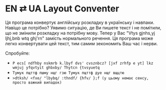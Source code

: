 
# EN ⇄ UA Layout Conventer

Ця програма конвертує англійську розкладку в українську і навпаки. Навіщо це потрібно? Уявимо ситуацію, де Ви пишете текст і не помітили, що не змінили розкладку на потрібну мову. Тепер у Вас "Vtys gjnhs,yj ljhj,bnb wtq ghj'rn" замість нормального речення. Ця програма може легко конвертувати цей текст, тим самим зекономить Ваш час і нерви.

Спробуйте: 
- `P ecs[ ndfhby nskmrb k.lbyf dvs' cvsznbcz? [jxf zrhfp e yt] lkz wmjuj yfqvtyit ghbxby/ Thytcn {tvsyuetq`
- `Тумук пщттф пшму нщг гзю Тумук пщттф дуе нщг вщцтю`
- `>dtksh/ <fxe/ "lbybq/ :thndf/ {hfv/ };f (у цьому немає сенсу, просто важкий випадок)`
